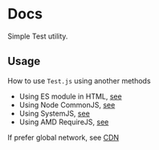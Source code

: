 # Docs #

Simple Test utility.

## Usage ##

How to use `Test.js` using another methods 

- Using ES module in HTML, [see](./module.md)
- Using Node CommonJS, [see](./common.md)
- Using SystemJS, [see](./system.md)
- Using AMD RequireJS, [see](./require.md)

If prefer global network, see [CDN](./CDN.md)